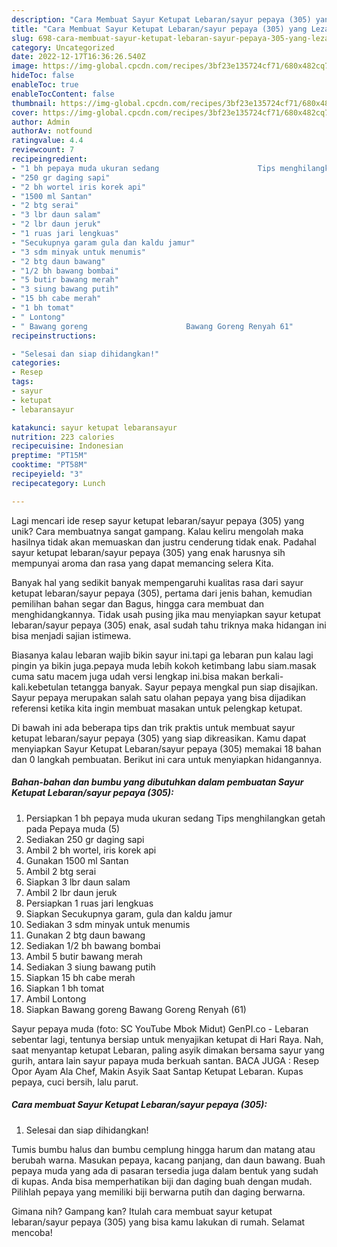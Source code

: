 ```yaml
---
description: "Cara Membuat Sayur Ketupat Lebaran/sayur pepaya (305) yang Lezat Sekali"
title: "Cara Membuat Sayur Ketupat Lebaran/sayur pepaya (305) yang Lezat Sekali"
slug: 698-cara-membuat-sayur-ketupat-lebaran-sayur-pepaya-305-yang-lezat-sekali
category: Uncategorized
date: 2022-12-17T16:36:26.540Z
image: https://img-global.cpcdn.com/recipes/3bf23e135724cf71/680x482cq70/sayur-ketupat-lebaransayur-pepaya-305-foto-resep-utama.jpg
hideToc: false
enableToc: true
enableTocContent: false
thumbnail: https://img-global.cpcdn.com/recipes/3bf23e135724cf71/680x482cq70/sayur-ketupat-lebaransayur-pepaya-305-foto-resep-utama.jpg
cover: https://img-global.cpcdn.com/recipes/3bf23e135724cf71/680x482cq70/sayur-ketupat-lebaransayur-pepaya-305-foto-resep-utama.jpg
author: Admin
authorAv: notfound
ratingvalue: 4.4
reviewcount: 7
recipeingredient:
- "1 bh pepaya muda ukuran sedang                      Tips menghilangkan getah pada Pepaya muda 5"
- "250 gr daging sapi"
- "2 bh wortel iris korek api"
- "1500 ml Santan"
- "2 btg serai"
- "3 lbr daun salam"
- "2 lbr daun jeruk"
- "1 ruas jari lengkuas"
- "Secukupnya garam gula dan kaldu jamur"
- "3 sdm minyak untuk menumis"
- "2 btg daun bawang"
- "1/2 bh bawang bombai"
- "5 butir bawang merah"
- "3 siung bawang putih"
- "15 bh cabe merah"
- "1 bh tomat"
- " Lontong"
- " Bawang goreng                      Bawang Goreng Renyah 61"
recipeinstructions:

- "Selesai dan siap dihidangkan!"
categories:
- Resep
tags:
- sayur
- ketupat
- lebaransayur

katakunci: sayur ketupat lebaransayur 
nutrition: 223 calories
recipecuisine: Indonesian
preptime: "PT15M"
cooktime: "PT58M"
recipeyield: "3"
recipecategory: Lunch

---
```





Lagi mencari ide resep sayur ketupat lebaran/sayur pepaya (305) yang unik? Cara membuatnya sangat gampang. Kalau keliru mengolah maka hasilnya tidak akan memuaskan dan justru cenderung tidak enak. Padahal sayur ketupat lebaran/sayur pepaya (305) yang enak harusnya sih mempunyai aroma dan rasa yang dapat memancing selera Kita.





Banyak hal yang sedikit banyak mempengaruhi kualitas rasa dari sayur ketupat lebaran/sayur pepaya (305), pertama dari jenis bahan, kemudian pemilihan bahan segar dan Bagus, hingga cara membuat dan menghidangkannya. Tidak usah pusing jika mau menyiapkan sayur ketupat lebaran/sayur pepaya (305) enak,      asal sudah tahu triknya maka hidangan ini bisa menjadi sajian istimewa.














Biasanya kalau lebaran wajib bikin sayur ini.tapi ga lebaran pun kalau lagi pingin ya bikin juga.pepaya muda lebih kokoh ketimbang labu siam.masak cuma satu macem juga udah versi lengkap ini.bisa makan berkali-kali.kebetulan tetangga banyak. Sayur pepaya mengkal pun siap disajikan. Sayur pepaya merupakan salah satu olahan pepaya yang bisa dijadikan referensi ketika kita ingin membuat masakan untuk pelengkap ketupat.






Di bawah ini ada beberapa tips dan trik praktis untuk membuat sayur ketupat lebaran/sayur pepaya (305) yang siap dikreasikan. Kamu dapat menyiapkan Sayur Ketupat Lebaran/sayur pepaya (305) memakai 18 bahan dan 0 langkah pembuatan. Berikut ini cara untuk menyiapkan hidangannya.

<!--inarticleads1-->

##### Bahan-bahan dan bumbu yang dibutuhkan dalam pembuatan Sayur Ketupat Lebaran/sayur pepaya (305):

1. Persiapkan 1 bh pepaya muda ukuran sedang                      Tips menghilangkan getah pada Pepaya muda (5)
1. Sediakan 250 gr daging sapi
1. Ambil 2 bh wortel, iris korek api
1. Gunakan 1500 ml Santan
1. Ambil 2 btg serai
1. Siapkan 3 lbr daun salam
1. Ambil 2 lbr daun jeruk
1. Persiapkan 1 ruas jari lengkuas
1. Siapkan Secukupnya garam, gula dan kaldu jamur
1. Sediakan 3 sdm minyak untuk menumis
1. Gunakan 2 btg daun bawang
1. Sediakan 1/2 bh bawang bombai
1. Ambil 5 butir bawang merah
1. Sediakan 3 siung bawang putih
1. Siapkan 15 bh cabe merah
1. Siapkan 1 bh tomat
1. Ambil  Lontong
1. Siapkan  Bawang goreng                      Bawang Goreng Renyah (61)


Sayur pepaya muda (foto: SC YouTube Mbok Midut) GenPI.co - Lebaran sebentar lagi, tentunya bersiap untuk menyajikan ketupat di Hari Raya. Nah, saat menyantap ketupat Lebaran, paling asyik dimakan bersama sayur yang gurih, antara lain sayur papaya muda berkuah santan. BACA JUGA : Resep Opor Ayam Ala Chef, Makin Asyik Saat Santap Ketupat Lebaran. Kupas pepaya, cuci bersih, lalu parut. 

<!--inarticleads2-->

##### Cara membuat Sayur Ketupat Lebaran/sayur pepaya (305):


1. Selesai dan siap dihidangkan!

Tumis bumbu halus dan bumbu cemplung hingga harum dan matang atau berubah warna. Masukan pepaya, kacang panjang, dan daun bawang. Buah pepaya muda yang ada di pasaran tersedia juga dalam bentuk yang sudah di kupas. Anda bisa memperhatikan biji dan daging buah dengan mudah. Pilihlah pepaya yang memiliki biji berwarna putih dan daging berwarna. 

Gimana nih? Gampang kan? Itulah cara membuat sayur ketupat lebaran/sayur pepaya (305) yang bisa kamu lakukan di rumah. Selamat mencoba!
